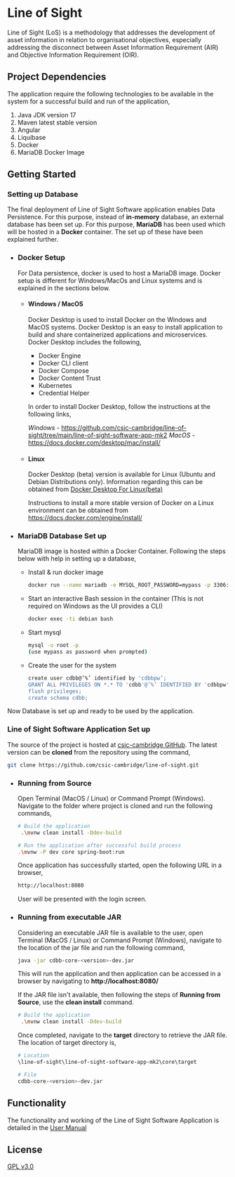 # Line of Sight

Line of Sight (LoS) is a methodology that addresses the development of asset information in relation to organisational objectives, especially addressing the disconnect between Asset Information Requirement (AIR) and
Objective Information Requirement (OIR).

## Project Dependencies

The application require the following technologies to be available in the system for a successful build and run of the application,

1. Java JDK version 17
2. Maven latest stable version
3. Angular
4. Liquibase
5. Docker
6. MariaDB Docker Image

## Getting Started

### Setting up Database
The final deployment of Line of Sight Software application enables Data Persistence. For this purpose, instead of **in-memory** 
database, an external database has been set up. For this purpose, **MariaDB** has been used which will be hosted
in a **Docker** container. The set up of these have been explained further.  

* ### Docker Setup
    For Data persistence, docker is used to host a MariaDB image. Docker setup is different for Windows/MacOs and Linux systems and
is explained in the sections below.

  * #### Windows / MacOS
    Docker Desktop is used to install Docker on the Windows and MacOS systems. Docker Desktop is an easy to install application to
build and share containerized applications and microservices. Docker Desktop includes the following,
    * Docker Engine
    * Docker CLI client
    * Docker Compose
    * Docker Content Trust
    * Kubernetes
    * Credential Helper

    In order to install Docker Desktop, follow the instructions at the following links,

    *Windows* - https://github.com/csic-cambridge/line-of-sight/tree/main/line-of-sight-software-app-mk2
*MacOS* - https://docs.docker.com/desktop/mac/install/

  * #### Linux
    Docker Desktop (beta) version is available for Linux (Ubuntu and Debian Distributions only). Information regarding this can be obtained from
[Docker Desktop For Linux(beta)](https://docs.docker.com/desktop/linux/)

    Instructions to install a more stable version of Docker on a Linux environment can be obtained from https://docs.docker.com/engine/install/

* ### MariaDB Database Set up
    MariaDB image is hosted within a Docker Container. Following the steps below with help in setting up a database, 

  * Install & run docker image
    ``` bash
    docker run --name mariadb -e MYSQL_ROOT_PASSWORD=mypass -p 3306:3306 -d docker.io/library/mariadb:10.3
    ```

  * Start an interactive Bash session in the container
    (This is not required on Windows as the UI provides a CLI)
    ``` bash
    docker exec -ti debian bash
    ```

  * Start mysql
    ``` bash
    mysql -u root -p
    (use mypass as password when prompted)
    ```

  * Create the user for the system
    ``` bash
    create user cdbb@’%’ identified by 'cdbbpw’;
    GRANT ALL PRIVILEGES ON *.* TO 'cdbb'@’%’ IDENTIFIED BY 'cdbbpw';
    flush privileges;
    create schema cdbb;
    ```

Now Database is set up and ready to be used by the application. 

### Line of Sight Software Application Set up

The source of the project is hosted at [csic-cambridge GitHub](https://github.com/csic-cambridge/line-of-sight/tree/main/line-of-sight-software-app-mk2). The latest version can be **cloned** from the repository using the command,

``` bash
git clone https://github.com/csic-cambridge/line-of-sight.git
```

* ### Running from Source
    Open Terminal (MacOS / Linux) or Command Prompt (Windows). Navigate to the folder where project is cloned and run the following commands,

    ```bash
    # Build the application 
     .\mvnw clean install -Ddev-build
    
    # Run the application after successful build process
    .\mvnw -P dev core spring-boot:run
    ```

    Once application has successfully started, open the following URL in a browser,
    
    ``` bash
    http://localhost:8080
    ```
    
    User will be presented with the login screen.

* ### Running from executable JAR

    Considering an executable JAR file is available to the user, open Terminal (MacOS / Linux) or Command Prompt (Windows), navigate to the location of the jar file and run the following command,
    
    ``` bash
    java -jar cdbb-core-<version>-dev.jar
    ```
    
    This will run the application and then application can be accessed in a browser by navigating to **http://localhost:8080/**
    
    If the JAR file isn't available, then following the steps of **Running from Source**, use the **clean install** command.
    
    ```bash
    # Build the application 
     .\mvnw clean install -Ddev-build
    ```
    
    Once completed, navigate to the **target** directory to retrieve the JAR file. The location of target directory is,
    
    ```bash
    # Location
    \line-of-sight\line-of-sight-software-app-mk2\core\target
    
    # File
    cdbb-core-<version>-dev.jar
    ```

## Functionality
The functionality and working of the Line of Sight Software Application is detailed in the [User Manual](https://github.com/csic-cambridge/line-of-sight/wiki/User-Manual)

## License
[GPL v3.0](https://www.gnu.org/licenses/gpl-3.0.en.html)
